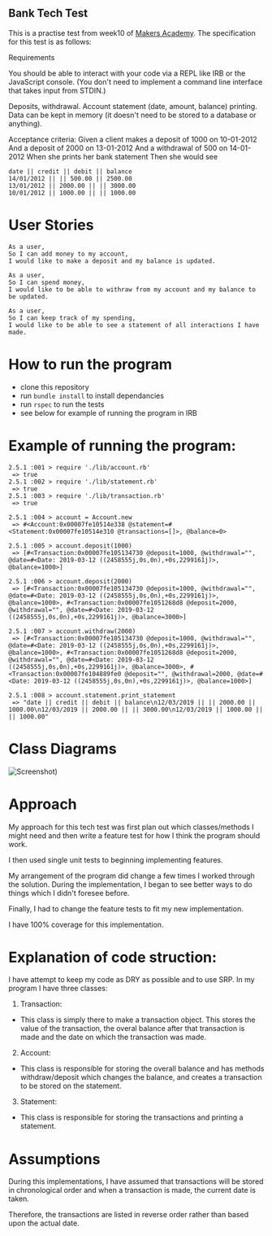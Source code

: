 ## Bank Tech Test

This is a practise test from week10 of [Makers Academy](https://makers.tech/).
The specification for this test is as follows:

Requirements

You should be able to interact with your code via a REPL like IRB or the JavaScript console. (You don't need to implement a command line interface that takes input from STDIN.)

Deposits, withdrawal.
Account statement (date, amount, balance) printing.
Data can be kept in memory (it doesn't need to be stored to a database or anything).

Acceptance criteria:
Given a client makes a deposit of 1000 on 10-01-2012
And a deposit of 2000 on 13-01-2012
And a withdrawal of 500 on 14-01-2012
When she prints her bank statement
Then she would see

```
date || credit || debit || balance
14/01/2012 || || 500.00 || 2500.00
13/01/2012 || 2000.00 || || 3000.00
10/01/2012 || 1000.00 || || 1000.00
```

# User Stories

```
As a user,
So I can add money to my account,
I would like to make a deposit and my balance is updated.

As a user,
So I can spend money,
I would like to be able to withraw from my account and my balance to be updated.

As a user,
So I can keep track of my spending,
I would like to be able to see a statement of all interactions I have made.
```

# How to run the program

- clone this repository
- run `bundle install` to install dependancies
- run `rspec` to run the tests
- see below for example of running the program in IRB

# Example of running the program:

```
2.5.1 :001 > require './lib/account.rb'
 => true 
2.5.1 :002 > require './lib/statement.rb'
 => true 
2.5.1 :003 > require './lib/transaction.rb'
 => true 

2.5.1 :004 > account = Account.new
 => #<Account:0x00007fe10514e338 @statement=#<Statement:0x00007fe10514e310 @transactions=[]>, @balance=0> 

2.5.1 :005 > account.deposit(1000)
 => [#<Transaction:0x00007fe105134730 @deposit=1000, @withdrawal="", @date=#<Date: 2019-03-12 ((2458555j,0s,0n),+0s,2299161j)>, @balance=1000>] 

2.5.1 :006 > account.deposit(2000)
 => [#<Transaction:0x00007fe105134730 @deposit=1000, @withdrawal="", @date=#<Date: 2019-03-12 ((2458555j,0s,0n),+0s,2299161j)>, @balance=1000>, #<Transaction:0x00007fe1051268d8 @deposit=2000, @withdrawal="", @date=#<Date: 2019-03-12 ((2458555j,0s,0n),+0s,2299161j)>, @balance=3000>] 

2.5.1 :007 > account.withdraw(2000)
 => [#<Transaction:0x00007fe105134730 @deposit=1000, @withdrawal="", @date=#<Date: 2019-03-12 ((2458555j,0s,0n),+0s,2299161j)>, @balance=1000>, #<Transaction:0x00007fe1051268d8 @deposit=2000, @withdrawal="", @date=#<Date: 2019-03-12 ((2458555j,0s,0n),+0s,2299161j)>, @balance=3000>, #<Transaction:0x00007fe104889fe0 @deposit="", @withdrawal=2000, @date=#<Date: 2019-03-12 ((2458555j,0s,0n),+0s,2299161j)>, @balance=1000>] 

2.5.1 :008 > account.statement.print_statement
 => "date || credit || debit || balance\n12/03/2019 || || 2000.00 || 1000.00\n12/03/2019 || 2000.00 || || 3000.00\n12/03/2019 || 1000.00 || || 1000.00" 
```

# Class Diagrams

![Screenshot](https://i.imgur.com/SLVqcLo.png))

# Approach

My approach for this tech test was first plan out which classes/methods I might need and then write a feature test for how I think the program should work.

I then used single unit tests to beginning implementing features. 

My arrangement of the program did change a few times I worked through the solution. During the implementation, I began to see better ways to do things which I didn't foresee before.

Finally, I had to change the feature tests to fit my new implementation. 

I have 100% coverage for this implementation.

# Explanation of code struction:

I have attempt to keep my code as DRY as possible and to use SRP.
In my program I have three classes:
1. Transaction:
- This class is simply there to make a transaction object. This stores the value of the transaction, the overal balance after that transaction is made and the date on which the transaction was made.
2. Account:
- This class is responsible for storing the overall balance and has methods withdraw/deposit which changes the balance, and creates a transaction to be stored on the statement. 
3. Statement:
- This class is responsible for storing the transactions and printing a statement.

# Assumptions

During this implementations, I have assumed that transactions will be stored in chronological order and when a transaction is made, the current date is taken. 

Therefore, the transactions are listed in reverse order rather than based upon the actual date.

